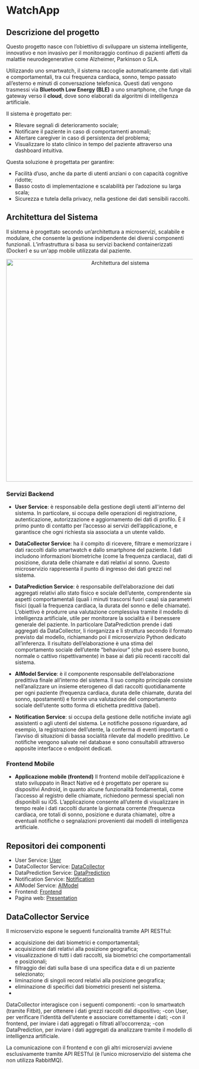 # WatchApp
## Descrizione del progetto

Questo progetto nasce con l’obiettivo di sviluppare un sistema intelligente, innovativo e non invasivo per il monitoraggio continuo di pazienti affetti da malattie neurodegenerative come Alzheimer, Parkinson o SLA.

Utilizzando uno smartwatch, il sistema raccoglie automaticamente dati vitali e comportamentali, tra cui frequenza cardiaca, sonno, tempo passato all’esterno e minuti di conversazione telefonica. Questi dati vengono trasmessi via **Bluetooth Low Energy (BLE)** a uno smartphone, che funge da gateway verso il **cloud**, dove sono elaborati da algoritmi di intelligenza artificiale.

Il sistema è progettato per:
- Rilevare segnali di deterioramento sociale;
- Notificare il paziente in caso di comportamenti anomali;
- Allertare caregiver in caso di persistenza del problema;
- Visualizzare lo stato clinico in tempo del paziente attraverso una dashboard intuitiva.

Questa soluzione è progettata per garantire:

- Facilità d’uso, anche da parte di utenti anziani o con capacità cognitive ridotte;
- Basso costo di implementazione e scalabilità per l’adozione su larga scala;
- Sicurezza e tutela della privacy, nella gestione dei dati sensibili raccolti.
## Architettura del Sistema

Il sistema è progettato secondo un’architettura a microservizi, scalabile e modulare, che consente la gestione indipendente dei diversi componenti funzionali. L’infrastruttura si basa su servizi backend containerizzati (Docker) e su un'app mobile utilizzata dal paziente.

<p align="center">
  <img src="https://github.com/user-attachments/assets/e789da38-c2d2-4d80-9cba-3dfba9060f5c" alt="Architettura del sistema" width="600"/>
</p>

### Servizi Backend

- **User Service**: è responsabile della gestione degli utenti all'interno del sistema. In particolare, si occupa delle operazioni di registrazione, autenticazione, autorizzazione e aggiornamento dei dati di profilo. È il primo punto di contatto per l’accesso ai servizi dell’applicazione, e garantisce che ogni richiesta sia associata a un utente valido.

- **DataCollector Service**: ha il compito di ricevere, filtrare e memorizzare i dati raccolti dallo smartwatch e dallo smartphone del paziente. I dati includono informazioni biometriche (come la frequenza cardiaca), dati di posizione, durata delle chiamate e dati relativi al sonno. Questo microservizio rappresenta il punto di ingresso dei dati grezzi nel sistema.

- **DataPrediction Service**: è responsabile dell’elaborazione dei dati aggregati relativi allo stato fisico e sociale dell’utente, comprendente sia aspetti comportamentali (quali i minuti trascorsi fuori casa) sia parametri fisici (quali la frequenza cardiaca, la durata del sonno e delle chiamate). L’obiettivo è produrre una valutazione complessiva tramite il modello di intelligenza artificiale, utile per monitorare la socialità e il benessere generale del paziente.
In particolare DataPrediction prende i dati aggregati da DataCollector, li riorganizza e li struttura secondo il formato previsto dal modello, richiamando poi il microservizio Python dedicato all’inferenza. Il risultato dell’elaborazione è una stima del comportamento sociale dell’utente “behaviour” (che può essere buono, normale o cattivo rispettivamente) in base ai dati più recenti raccolti dal sistema.

- **AIModel Service**: è il componente responsabile dell’elaborazione predittiva finale all’interno del sistema. Il suo compito principale consiste nell’analizzare un insieme eterogeneo di dati raccolti quotidianamente per ogni paziente (frequenza cardiaca, durata delle chiamate, durata del sonno, spostamenti) e fornire una valutazione del comportamento sociale dell’utente sotto forma di etichetta predittiva (label).

- **Notification Service**: si occupa della gestione delle notifiche inviate agli assistenti o agli utenti del sistema. Le notifiche possono riguardare, ad esempio, la registrazione dell’utente, la conferma di eventi importanti o l’avviso di situazioni di bassa socialità rilevate dal modello predittivo. Le notifiche vengono salvate nel database e sono consultabili attraverso apposite interfacce o endpoint dedicati.


### Frontend Mobile

- **Applicazione mobile (frontend)**
Il frontend mobile dell’applicazione è stato sviluppato in React Native ed è progettato per operare su dispositivi Android, in quanto alcune funzionalità fondamentali, come l’accesso al registro delle chiamate, richiedono permessi speciali non disponibili su iOS.
L’applicazione consente all’utente di visualizzare in tempo reale i dati raccolti durante la giornata corrente (frequenza cardiaca, ore totali di sonno, posizione e durata chiamate), oltre a eventuali notifiche o segnalazioni provenienti dai modelli di intelligenza artificiale. 

## Repositori dei componenti

- User Service: [User](https://github.com/UniSalento-IDALab-IoTCourse-2024-2025/wot-project-2024-2025-User-PizzolanteCioffi)
- DataCollector Service: [DataCollector](https://github.com/UniSalento-IDALab-IoTCourse-2024-2025/wot-project-2024-2025-DataCollector-PizzolanteCioffi)
- DataPrediction Service: [DataPrediction](https://github.com/UniSalento-IDALab-IoTCourse-2024-2025/wot-project-2024-2025-DataPrediction-PizzolanteCioffi)
- Notification Service: [Notification](https://github.com/UniSalento-IDALab-IoTCourse-2024-2025/wot-project-2024-2025-Notification-PizzolanteCioffi)
- AIModel Service: [AIModel](https://github.com/UniSalento-IDALab-IoTCourse-2024-2025/wot-project-2024-2025-AIModel-PizzolanteCioffi)
- Frontend: [Frontend](https://github.com/UniSalento-IDALab-IoTCourse-2024-2025/wot-project-2024-2025-Frontend-PizzolanteCioffi)
- Pagina web: [Presentation](https://unisalento-idalab-iotcourse-2024-2025.github.io/wot-project-2024-2025-Presentation-PizzolanteCioffi/)

## DataCollector Service

Il microservizio espone le seguenti funzionalità tramite API RESTful:
- acquisizione dei dati biometrici e comportamentali;
- acquisizione dati relativi alla posizione geografica;
- visualizzazione di tutti i dati raccolti, sia biometrici che comportamentali e posizionali;
- filtraggio dei dati sulla base di una specifica data e di un paziente selezionato;
- liminazione di singoli record relativi alla posizione geografica;
- eliminazione di specifici dati biometrici presenti nel sistema.
- 
DataCollector interagisce con i seguenti componenti:
-con lo smartwatch (tramite Fitbit), per ottenere i dati grezzi raccolti dal dispositivo;
-con User, per verificare l’identità dell’utente e associare correttamente i dati;
-con il frontend, per inviare i dati aggregati o filtrati all’occorrenza;
-con DataPrediction, per inviare i dati aggregati da analizzare tramite il modello di intelligenza artificiale.

La comunicazione con il frontend e con gli altri microservizi avviene esclusivamente tramite API RESTful (è  l’unico microservizio del sistema che non utilizza RabbitMQ).




